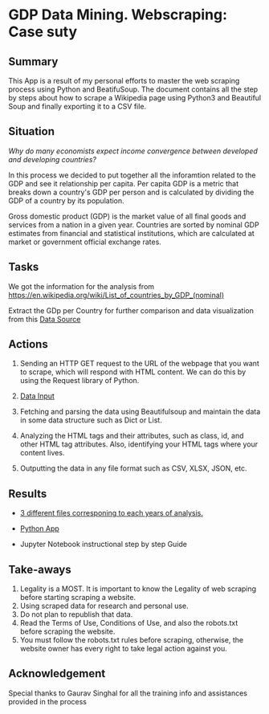 # GDP Data Mining. Webscraping: Case suty

## Summary

This App is a result of my personal efforts to master the web scraping process using Python and BeatifuSoup. The document contains all the step by steps about how to scrape a Wikipedia page using Python3 and Beautiful Soup and finally exporting it to a CSV file. 

## Situation

<em>Why do many economists expect income convergence between developed and developing countries?</em>

In this process we decided to put together all the inforamtion related to the GDP and see it relationship per capita. Per capita GDP is a metric that breaks down a country's GDP per person and is calculated by dividing the GDP of a country by its population.

Gross domestic product (GDP) is the market value of all final goods and services from a nation in a given year. Countries are sorted by nominal GDP estimates from financial and statistical institutions, which are calculated at market or government official exchange rates. 

## Tasks

We got the information for the analysis from https://en.wikipedia.org/wiki/List_of_countries_by_GDP_(nominal)

Extract the GDp per Country for further comparison and data visualization from this [Data Source](https://github.com/hicala/hilca_gdp/blob/main/images/input.PNG)

## Actions
1. Sending an HTTP GET request to the URL of the webpage that you want to scrape, which will respond with HTML content. We can do this by using the Request library of Python.

2. [Data Input](https://github.com/hicala/hilca_gdp/blob/main/images/data.PNG?raw=true)

3. Fetching and parsing the data using Beautifulsoup and maintain the data in some data structure such as Dict or List.

4. Analyzing the HTML tags and their attributes, such as class, id, and other HTML tag attributes. Also, identifying your HTML tags where your content lives.

5. Outputting the data in any file format such as CSV, XLSX, JSON, etc.


## Results

+ [3 different files corresponing to each years of analysis.](https://github.com/hicala/hilca_gdp/blob/main/images/output.PNG?raw=true)

+ [Python App](https://github.com/hicala/hilca_gdp/blob/main/gdp_picker.py)

+ Jupyter Notebook instructional step by step Guide


## Take-aways

1. Legality is a MOST. It is important to know the Legality of web scraping before starting scraping a website.
2. Using scraped data for research and personal use.
3. Do not plan to republish that data.
4. Read the Terms of Use, Conditions of Use, and also the robots.txt before scraping the website.
5. You must follow the robots.txt rules before scraping, otherwise, the website owner has every right to take legal action against you.


## Acknowledgement

Special thanks to Gaurav Singhal for all the training info and assistances provided in the process


